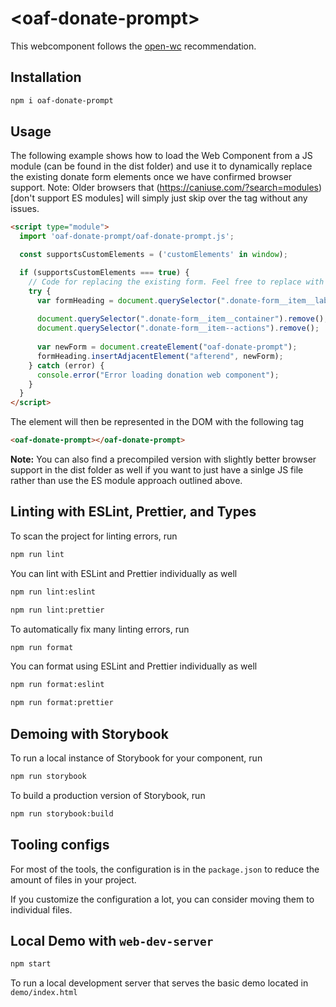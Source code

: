 # \<oaf-donate-prompt>

This webcomponent follows the [open-wc](https://github.com/open-wc/open-wc) recommendation.

## Installation
```bash
npm i oaf-donate-prompt
```

## Usage
The following example shows how to load the Web Component from a JS module (can be found in the dist folder) and use it to dynamically replace the existing donate form elements once we have confirmed browser support. Note: Older browsers that (https://caniuse.com/?search=modules)[don't support ES modules] will simply just skip over the tag without any issues.

```html
<script type="module">
  import 'oaf-donate-prompt/oaf-donate-prompt.js';

  const supportsCustomElements = ('customElements' in window);

  if (supportsCustomElements === true) {
    // Code for replacing the existing form. Feel free to replace with own solution.
    try {
      var formHeading = document.querySelector(".donate-form__item__label ");
    
      document.querySelector(".donate-form__item__container").remove();
      document.querySelector(".donate-form__item--actions").remove();
      
      var newForm = document.createElement("oaf-donate-prompt");
      formHeading.insertAdjacentElement("afterend", newForm);
    } catch (error) {
      console.error("Error loading donation web component");
    }
  }
</script>
```

The element will then be represented in the DOM with the following tag
```html
<oaf-donate-prompt></oaf-donate-prompt>
```

**Note:** You can also find a precompiled version with slightly better browser support in the dist folder as well if you want to just have a sinlge JS file rather than use the ES module approach outlined above. 

## Linting with ESLint, Prettier, and Types
To scan the project for linting errors, run
```bash
npm run lint
```

You can lint with ESLint and Prettier individually as well
```bash
npm run lint:eslint
```
```bash
npm run lint:prettier
```

To automatically fix many linting errors, run
```bash
npm run format
```

You can format using ESLint and Prettier individually as well
```bash
npm run format:eslint
```
```bash
npm run format:prettier
```

## Demoing with Storybook
To run a local instance of Storybook for your component, run
```bash
npm run storybook
```

To build a production version of Storybook, run
```bash
npm run storybook:build
```


## Tooling configs

For most of the tools, the configuration is in the `package.json` to reduce the amount of files in your project.

If you customize the configuration a lot, you can consider moving them to individual files.

## Local Demo with `web-dev-server`
```bash
npm start
```
To run a local development server that serves the basic demo located in `demo/index.html`
